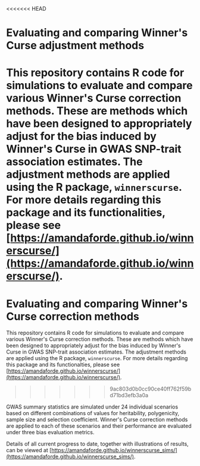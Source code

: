 <<<<<<< HEAD
# Evaluating and comparing Winner's Curse adjustment methods 

This repository contains R code for simulations to evaluate and compare various Winner's Curse correction methods. These are methods which have been designed to appropriately adjust for the bias induced by Winner's Curse in GWAS SNP-trait association estimates. The adjustment methods are applied using the R package, `winnerscurse`. For more details regarding this package and its functionalities, please see [https://amandaforde.github.io/winnerscurse/](https://amandaforde.github.io/winnerscurse/). 
=======
# Evaluating and comparing Winner's Curse correction methods 

This repository contains R code for simulations to evaluate and compare various Winner's Curse correction methods. These are methods which have been designed to appropriately adjust for the bias induced by Winner's Curse in GWAS SNP-trait association estimates. The adjustment methods are applied using the R package, `winnerscurse`. For more details regarding this package and its functionalties, please see [https://amandaforde.github.io/winnerscurse/](https://amandaforde.github.io/winnerscurse/). 
>>>>>>> 9ac803d0b0cc90ce40ff762f59bd71bd3efb3a0a

GWAS summary statistics are simulated under 24 individual scenarios based on different combinations of values for heritability, polygenicity, sample size and selection coefficient. Winner's Curse correction methods are applied to each of these scenarios and their performance are evaluated under three bias evaluation metrics. 

Details of all current progress to date, together with illustrations of results, can be viewed at [https://amandaforde.github.io/winnerscurse_sims/](https://amandaforde.github.io/winnerscurse_sims/).
